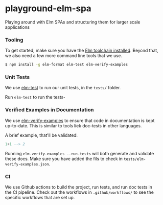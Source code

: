 # playground-elm-spa
Playing around with Elm SPAs and structuring them for larger scale applications

### Tooling
To get started, make sure you have the [Elm toolchain installed](https://guide.elm-lang.org/install.html). Beyond that, we also need a few more command line tools that we use.

```bash
$ npm install -g elm-format elm-test elm-verify-examples
```

### Unit Tests
We use [elm-test](https://github.com/elm-community/elm-test) to run our unit tests, in the `tests/` folder.

Run `elm-test` to run the tests-

### Verified Examples in Documentation
We use [elm-verify-examples](https://github.com/stoeffel/elm-verify-examples) to ensure that code in documentation is kept up-to-date. This is similar to tools liek doc-tests in other languages.

A brief example, that'll be validated.

```elm
1+1 --> 2
```

Running `elm-verify-examples --run-tests` will both generate and validate these docs. Make sure you have added the fils to check in `tests/elm-verify-examples.json`.

### CI
We use Github actions to build the project, run tests, and run doc tests in the CI pipeline. Check out the workflows in `.github/workflows/` to see the specific workflows that are set up.
